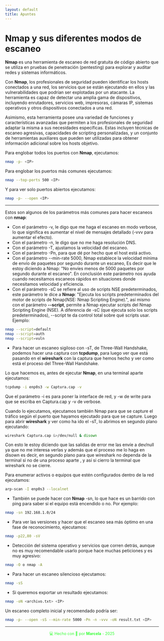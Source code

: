 ```yaml
---
layout: default
title: Apuntes
---
```


# Nmap y sus diferentes modos de escaneo

**Nmap** es una herramienta de escaneo de red gratuita de código abierto que se utiliza en pruebas de penetración (pentesting) para explorar y auditar redes y sistemas informáticos.

Con **Nmap**, los profesionales de seguridad pueden identificar los hosts conectados a una red, los servicios que se están ejecutando en ellos y las vulnerabilidades que podrían ser explotadas por un atacante. La herramienta es capaz de detectar una amplia gama de dispositivos, incluyendo enrutadores, servicios web, impresoras, cámaras IP, sistemas operativos y otros dispositivos conectados a una red.

Asimismo, esta herramienta posee una variedad de funciones y características avanzadas que permiten a los profesionales de seguridad adaptar la misma a sus necesidades específicas. Estas incluyen técnicas de escaneo agresivas, capacidades de scripting personalizadas, y un conjunto de herramientas auxiliares que pueden ser utilizadas para obtener información adicional sobre los hosts objetivo.

Para englobar todos los puertos con **Nmap**, ejecutamos:

```bash
nmap -p- <IP>
```

Para englobar los puertos más comunes ejecutamos:

```bash
nmap --top-ports 500 <IP>
```

Y para ver solo puertos abiertos ejecutamos:

```bash
nmap -p- --open <IP>
```
---

Estos son algunos de los parámetros más comunes para hacer escaneos con **nmap**:

- Con el parámetro -v, le digo que me haga el escaneo en modo verbose, lo que significa es aumentar el nivel de mensajes detallado (-vvv para aumentar el efecto).
- Con el parámetro -n, le digo que no me haga resolución DNS.
- Con el parámetro -T, ajustamos la velocidad del escaneo.
- Con el parámetro -Pn, para que dé por hecho que el host está activo.
- Con el parámetro --min-rate 5000, Nmap establece la velocidad mínima de envío de paquetes por segundo durante un escaneo, Es decir que le estoy diciendo a Nmap: "No envíes menos de 5000 paquetes por segundo durante el escaneo". En conclusión este parámetro nos ayuda cuando necesitamos escaneos rápidos en situaciones donde necesitamos velocidad y eficiencia.
- Con el parámetro -sC se refiere al uso de scripts NSE predeterminados, este parámetro le dice a **Nmap**: "Ejecuta los scripts predeterminados del motor de scripts de Nmap(NSE: Nmap Scripting Engine).", así mismo con el parámetro **--script**, permite a Nmap ejecutar scripts del Nmap Scripting Engine (NSE). A diferencia de -sC (que ejecuta solo los scripts predeterminados), --script te da control total sobre qué scripts usar. Ejemplo:

```bash
nmap --script=default
nmap --script=auth
nmap --script=vuln
```

- Para hacer un escaneo sigiloso con -sT, de Three-Wall Handshake, podemos hacer una captura con **tcpdump**, para luego ver que está pasando en el **wireshark** con la captura que hemos hecho y ver como está el proceso del Three-Wall Handshake. 

Lo que hacemos es, antes de ejecutar **Nmap**, en una terminal aparte ejecutamos:

```bash
tcpdump -i enp0s3 -w Captura.cap -v
```

Que el parámetro -i es para poner la interface de red, y -w de write para que se escriba en Captura.cap y -v de verbose.

Cuando lo ejecutamos, ejecutamos también Nmap para que se capture el tráfico según el puerto que hayamos ejecutado para que se capture.
Luego para abrir **wireshark** y ver como ha ido el -sT,  lo abrimos en segundo plano ejecutando:

```bash
wireshark Captura.cap &>/dev/null & disown
```

Con esto le estoy diciendo que las salidas de error me las envíe a dev/null ya que no me interesa verlas y además que el proceso me lo haga en disown es decir, en segundo plano para que wireshark no dependa de la terminal si no de una proceso aparte , y así si cierro la terminal que wireshark no se cierre.

Para enumerar activos o equipos que estén configurados dentro de la red ejecutamos:

```bash
arp-scan -I enp0s3 --localnet
```

- También se puede hacer con **Nmap** -sn, lo que hace es un barrido con ping para saber si el equipo está encendido o no. Por ejemplo:

```bash
nmap -sn 192.168.1.0/24
```

- Para ver las versiones y hacer que el escaneo sea más óptimo en una fase de reconocimiento, ejecutamos:

```bash
nmap -p22,80 -sV
```

- Detección del sistema operativo y servicios que corren detrás, aunque no es muy recomendable usarlo porque hace muchas peticiones y es muy agresivo:   

```bash
nmap -O o nmap -A
```

- Para hacer un escaneo silencioso ejecutamos:

```bash
nmap -sS
```

- Si queremos exportar un resultado ejecutamos:

```bash
nmap -oN <archivo.txt> <IP>
```

Un escaneo completo inicial y recomendado podría ser:

```bash
nmap -p- --open -sS --min-rate 5000 -Pn -n -vvv -oN result.txt <IP>
```

---



<div style="text-align:center; font-size: 0.9em; margint-top: 40px; color: #33ff33;">
    💻 Hecho con 💚 por <strong>Marcela</strong> - 2025
</div>




    

